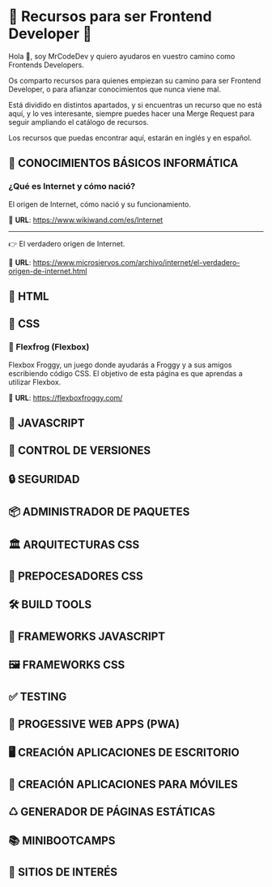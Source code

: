 # 🚀 Recursos para ser Frontend Developer 🚀

Hola 👋, soy MrCodeDev y quiero ayudaros en vuestro camino como Frontends Developers.

Os comparto recursos para quienes empiezan su camino para ser Frontend Developer, o para afianzar conocimientos que nunca viene mal.

Está dividido en distintos apartados, y si encuentras un recurso que no está aquí, y lo ves interesante, siempre puedes hacer una Merge Request para seguir ampliando el catálogo de recursos.

Los recursos que puedas encontrar aquí, estarán en inglés y en español.

## 📓 CONOCIMIENTOS BÁSICOS INFORMÁTICA

### ¿Qué es Internet y cómo nació?

El origen de Internet, cómo nació y su funcionamiento.

🔗 **URL**: https://www.wikiwand.com/es/Internet

---

👉 El verdadero origen de Internet.

🔗 **URL**: https://www.microsiervos.com/archivo/internet/el-verdadero-origen-de-internet.html

## 📕 HTML

## 📘 CSS

### 🐸 Flexfrog (Flexbox)

Flexbox Froggy, un juego donde ayudarás a Froggy y a sus amigos escribiendo código CSS. El objetivo de esta página es que aprendas a utilizar Flexbox.

🔗 **URL**: https://flexboxfroggy.com/

## 📒 JAVASCRIPT

## 🛂 CONTROL DE VERSIONES

## 🔒 SEGURIDAD

## 📦 ADMINISTRADOR DE PAQUETES

## 🏛 ARQUITECTURAS CSS

## 🤖 PREPOCESADORES CSS

## 🛠 BUILD TOOLS

## 🧰 FRAMEWORKS JAVASCRIPT

## 🖼 FRAMEWORKS CSS

## ✅ TESTING

## 📱 PROGESSIVE WEB APPS (PWA)

## 🖥 CREACIÓN APLICACIONES DE ESCRITORIO

## 📲 CREACIÓN APLICACIONES PARA MÓVILES

## ♺ GENERADOR DE PÁGINAS ESTÁTICAS

## 📚 MINIBOOTCAMPS

## 🤔 SITIOS DE INTERÉS

